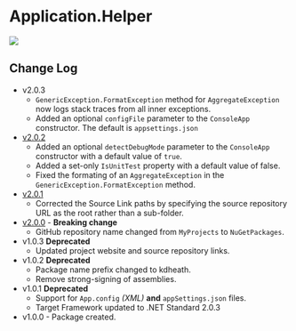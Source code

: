 # Application.Helper
[<img src="https://kevindheath.github.io/codecoverage/helper/badge_combined.svg">](https://kevindheath.github.io/codecoverage/helper/html/)

## Change Log
- v2.0.3
  - `GenericException.FormatException` method for `AggregateException` now logs stack traces from all inner exceptions.
  - Added an optional `configFile` parameter to the `ConsoleApp` constructor. The default is `appsettings.json`
- [v2.0.2](https://github.com/KevinDHeath/NuGetPackages/releases/tag/v2024.2.2)
  - Added an optional `detectDebugMode` parameter to the `ConsoleApp` constructor with a default value of `true`.
  - Added a set-only `IsUnitTest` property with a default value of false.
  - Fixed the formating of an `AggregateException` in the `GenericException.FormatException` method.
- [v2.0.1](https://github.com/KevinDHeath/NuGetPackages/releases/tag/v2.0.1)
  - Corrected the Source Link paths by specifying the source repository URL as the root rather than a sub-folder.
- [v2.0.0](https://github.com/KevinDHeath/NuGetPackages/releases/tag/v2.0.0) - **Breaking change**
  - GitHub repository name changed from `MyProjects` to `NuGetPackages`.  
- v1.0.3 **Deprecated**
  - Updated project website and source repository links.
- v1.0.2 **Deprecated**
  - Package name prefix changed to kdheath.
  - Remove strong-signing of assemblies.
- v1.0.1 **Deprecated**
  - Support for `App.config` _(XML)_ **and** `appSettings.json` files.
  - Target Framework updated to .NET Standard 2.0.3
- v1.0.0 - Package created.
